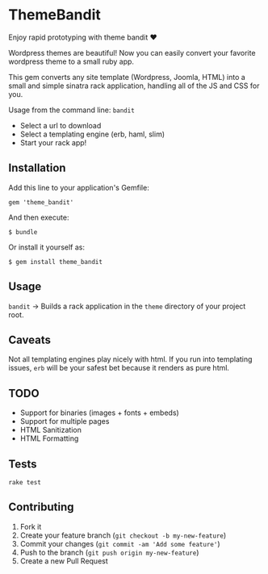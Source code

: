 # ThemeBandit

Enjoy rapid prototyping with theme bandit :heart:

Wordpress themes are beautiful! Now you can easily convert your favorite wordpress theme to a small ruby app.

This gem converts any site template (Wordpress, Joomla, HTML) into a small and
simple sinatra rack application, handling all of the JS and CSS for you.

Usage from the command line: `bandit`
- Select a url to download
- Select a templating engine (erb, haml, slim)
- Start your rack app!

## Installation

Add this line to your application's Gemfile:

    gem 'theme_bandit'

And then execute:

    $ bundle

Or install it yourself as:

    $ gem install theme_bandit

## Usage
`bandit` -> Builds a rack application in the `theme` directory of
your project root.

## Caveats
Not all templating engines play nicely with html. If you run into
templating issues, `erb` will be your safest bet because it renders as
pure html.

## TODO
- Support for binaries (images + fonts + embeds)
- Support for multiple pages
- HTML Sanitization
- HTML Formatting

## Tests

```
rake test
```
## Contributing

1. Fork it
2. Create your feature branch (`git checkout -b my-new-feature`)
3. Commit your changes (`git commit -am 'Add some feature'`)
4. Push to the branch (`git push origin my-new-feature`)
5. Create a new Pull Request
